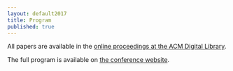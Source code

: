 ```yaml
---
layout: default2017
title: Program
published: true
---
```


All papers are available in the [online proceedings at the ACM Digital Library](https://dl.acm.org/citation.cfm?id=3136014&picked=prox).

The full program is available on [the conference website](https://conf.researchr.org/track/sle-2017/sle-2017-papers#program).